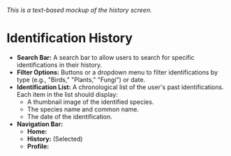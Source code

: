 _This is a text-based mockup of the history screen._

# Identification History

*   **Search Bar:** A search bar to allow users to search for specific identifications in their history.
*   **Filter Options:** Buttons or a dropdown menu to filter identifications by type (e.g., "Birds," "Plants," "Fungi") or date.
*   **Identification List:** A chronological list of the user's past identifications. Each item in the list should display:
    *   A thumbnail image of the identified species.
    *   The species name and common name.
    *   The date of the identification.
*   **Navigation Bar:**
    *   **Home:**
    *   **History:** (Selected)
    *   **Profile:**
